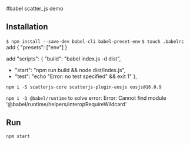 #babel scatter_js demo

## Installation
`$ npm install --save-dev babel-cli babel-preset-env`
`$ touch .babelrc`
add 
{
  "presets": ["env"]
}

add 
  "scripts": {
    "build": "babel index.js -d dist",
 +   "start": "npm run build && node dist/index.js",
 +   "test": "echo \"Error: no test specified\" && exit 1"
  },


`npm i -S scatterjs-core scatterjs-plugin-eosjs eosjs@16.0.9`

	
`npm i -D @babel/runtime`
	to solve error:
	Error: Cannot find module '@babel/runtime/helpers/interopRequireWildcard'

## Run
`npm start`